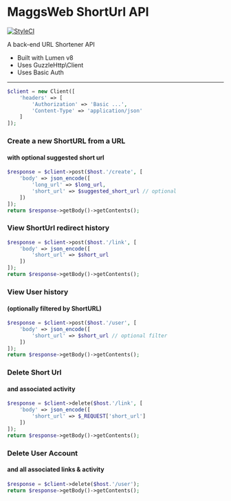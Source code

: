 # MaggsWeb ShortUrl API

[![StyleCI](https://github.styleci.io/repos/319776559/shield?branch=master)](https://github.styleci.io/repos/319776559?branch=master)

A back-end URL Shortener API
- Built with Lumen v8
- Uses GuzzleHttp\Client
- Uses Basic Auth

<hr>

```php
$client = new Client([
    'headers' => [
        'Authorization' => 'Basic ...',
        'Content-Type' => 'application/json'
    ]
]);
```

### Create a new ShortURL from a URL
#### with optional suggested short url

```php
$response = $client->post($host.'/create', [
    'body' => json_encode([
        'long_url' => $long_url,
        'short_url' => $suggested_short_url // optional
    ])
]);
return $response->getBody()->getContents();
```

### View ShortUrl redirect history

```php
$response = $client->post($host.'/link', [
    'body' => json_encode([
        'short_url' => $short_url
    ])
]);
return $response->getBody()->getContents();
```

### View User history
####  (optionally filtered by ShortURL)

```php
$response = $client->post($host.'/user', [
    'body' => json_encode([                 
        'short_url' => $short_url // optional filter
    ])
]);
return $response->getBody()->getContents();
```

### Delete Short Url
#### and associated activity

```php
$response = $client->delete($host.'/link', [
    'body' => json_encode([                 
        'short_url' => $_REQUEST['short_url']
    ])
]);
return $response->getBody()->getContents();
```

### Delete User Account
#### and all associated links & activity

```php
$response = $client->delete($host.'/user');
return $response->getBody()->getContents();
```
